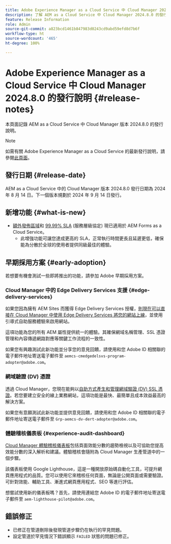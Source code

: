 ```yaml
---
title: Adobe Experience Manager as a Cloud Service 中 Cloud Manager 2024.8.0 的發行說明
description: 了解 AEM as a Cloud Service 中 Cloud Manager 2024.8.0 的發行說明。
feature: Release Information
role: Admin
source-git-commit: a823bcd1461b847983d0243cd9abd59efd8d7b6f
workflow-type: ht
source-wordcount: '465'
ht-degree: 100%

---
```



# Adobe Experience Manager as a Cloud Service 中 Cloud Manager 2024.8.0 的發行說明 {#release-notes}

本頁面記錄 AEM as a Cloud Service 中 Cloud Manager 版本 2024.8.0 的發行說明。

>[!NOTE]
>
>如需有關 Adobe Experience Manager as a Cloud Service 的最新發行說明，請參閱[此頁面](/help/release-notes/release-notes-cloud/release-notes-current.md)。

## 發行日期 {#release-date}

AEM as a Cloud Service 中的 Cloud Manager 版本 2024.8.0 發行日期為 2024 年 8 月 14 日。下一個版本規劃於 2024 年 9 月 14 日發行。

## 新增功能 {#what-is-new}

* [額外發佈區域](/help/operations/additional-publish-regions.md)和 [99.99% SLA](/help/implementing/cloud-manager/getting-access-to-aem-in-cloud/creating-production-programs.md#sla) (服務層級協定) 現已適用於 AEM Forms as a Cloud Service。
   * 此增強功能可讓您達成更高的 SLA，正常執行時間更長且延遲更低，確保能為分散於全球的使用者提供同級最佳的體驗。

## 早期採用方案 {#early-adoption}

若想要有機會測試一些即將推出的功能，請參加 Adobe 早期採用方案。

### Cloud Manager 中的 Edge Delivery Services 支援 {#edge-delivery-services}

如果您因為擁有 AEM Sites 而獲得 Edge Delivery Services 授權，[則現在可以直接在 Cloud Manager 中使用 Edge Delivery Services 將您的網站上線](/help/implementing/cloud-manager/edge-delivery-services.md)，並使用引導式自助服務體驗來啟用網站。

這項功能為您的所有 AEM 屬性提供統一的體驗。其確保網域名稱管理、SSL 憑證管理和內容傳遞網路對應等關鍵工作流程的一致性。

如果您有興趣測試此新功能並分享您的意見回饋，請使用和您 Adobe ID 相關聯的電子郵件地址寄送電子郵件至 `aemcs-cmedgedelsvs-program-adopter@adobe.com`。

### 網域驗證 (DV) 憑證

透過 Cloud Manager，您現在能夠以[自助方式產生和管理網域驗證 (DV) SSL 憑證](/help/implementing/cloud-manager/managing-ssl-certifications/domain-validated-certificates.md)。若您要建立安全的線上業務網站，這項功能是最快、最簡單且成本效益最高的解決方案。

如果您有意願測試此新功能並提供意見回饋，請使用和您 Adobe ID 相關聯的電子郵件地址寄送電子郵件至 `Grp-aemcs-dv-dert-adopter@adobe.com`。

### 體驗稽核儀表板 {#experience-audit-dashboard}

[Cloud Manager 體驗稽核儀表板](/help/implementing/cloud-manager/experience-audit-dashboard.md)包括頁面效能分數的趨勢檢視以及可協助您提高效能分數的深入解析和建議。體驗稽核會隨附為 Cloud Manager 生產管道中的一個步驟。

該儀表板使用 Google Lighthouse，這是一種開放原始碼自動化工具，可提升網頁應用程式的品質。您可以使用它來稽核任何頁面，無論是公開頁面或需要驗證。可針對效能、輔助工具、漸進式網頁應用程式、SEO 等進行評估。

想嘗試使用新的儀表板嗎？首先，請使用連結您 Adobe ID 的電子郵件地址寄送電子郵件至 `aem-lighthouse-pilot@adobe.com`。

## 錯誤修正

* 已修正在管道刪除後發現管道步驟仍在執行的罕見問題。
* 設定管道於罕見情況下錯誤顯示 `FAILED` 狀態的問題已修正。
